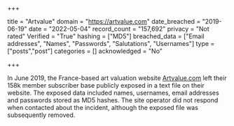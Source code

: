 +++

title = "Artvalue"
domain = "https://artvalue.com"
date_breached = "2019-06-19"
date = "2022-05-04"
record_count = "157,692"
privacy = "Not rated"
Verified = "True"
hashing = ["MD5"]
breached_data = ["Email addresses", "Names", "Passwords", "Salutations", "Usernames"]
type = ["posts","post"]
categories = []
acknowledged = "No"


+++


In June 2019, the France-based art valuation website <a href="http://artvalue.com/" target="_blank" rel="noopener">Artvalue.com</a> left their 158k member subscriber base publicly exposed in a text file on their website. The exposed data included names, usernames, email addresses and passwords stored as MD5 hashes. The site operator did not respond when contacted about the incident, although the exposed file was subsequently removed.

